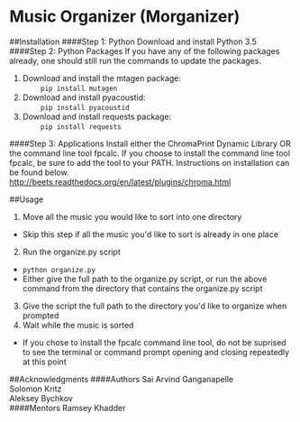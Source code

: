 # Music Organizer (Morganizer)
##Installation
####Step 1: Python
Download and install Python 3.5  
####Step 2: Python Packages
If you have any of the following packages already, one should still run the commands to update the packages.

1. Download and install the mtagen package:  
&nbsp;&nbsp;&nbsp;&nbsp;&nbsp;&nbsp;&nbsp;&nbsp;`pip install mutagen`  
2. Download and install pyacoustid:  
&nbsp;&nbsp;&nbsp;&nbsp;&nbsp;&nbsp;&nbsp;&nbsp;`pip install pyacoustid`  
3. Download and install requests package:  
&nbsp;&nbsp;&nbsp;&nbsp;&nbsp;&nbsp;&nbsp;&nbsp;`pip install requests`  

####Step 3: Applications
Install either the ChromaPrint Dynamic Library OR the command line tool fpcalc. If you choose to install the command line tool fpcalc, be sure to add the tool to your PATH. Instructions on installation can be found below.  
http://beets.readthedocs.org/en/latest/plugins/chroma.html

##Usage
1. Move all the music you would like to sort into one directory  
  * Skip this step if all the music you'd like to sort is already in one place  
2. Run the organize.py script
  * `python organize.py`
  * Either give the full path to the organize.py script, or run the above command from the directory that contains the organize.py script
3. Give the script the full path to the directory you'd like to organize when prompted
4. Wait while the music is sorted
  * If you chose to install the fpcalc command line tool, do not be suprised to see the terminal or command prompt opening and closing repeatedly at this point


##Acknowledgments
####Authors
Sai Arvind Ganganapelle  
Solomon Kritz  
Aleksey Bychkov  
####Mentors
Ramsey Khadder
